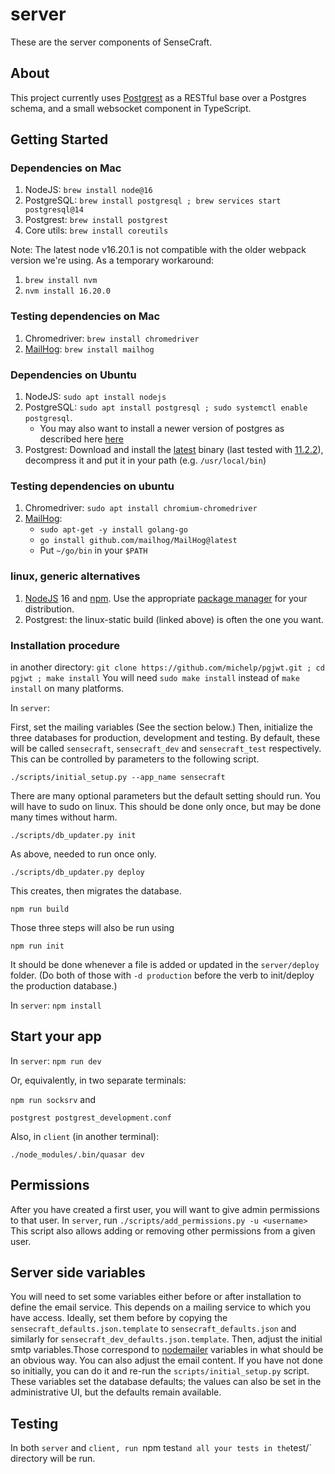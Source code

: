 # server

These are the server components of SenseCraft.

## About

This project currently uses [Postgrest](http://postgrest.org) as a RESTful base over a Postgres schema, and a small websocket component in TypeScript.

## Getting Started

### Dependencies on Mac

1. NodeJS: `brew install node@16`
2. PostgreSQL: `brew install postgresql ; brew services start postgresql@14`
3. Postgrest: `brew install postgrest`
4. Core utils: `brew install coreutils`

Note: The latest node v16.20.1 is not compatible with the older webpack version we're using.
As a temporary workaround:

1. `brew install nvm`
2. `nvm install 16.20.0`

### Testing dependencies on Mac

1. Chromedriver: `brew install chromedriver`
2. [MailHog](https://github.com/mailhog/MailHog): `brew install mailhog`

### Dependencies on Ubuntu

1. NodeJS: `sudo apt install nodejs`
2. PostgreSQL: `sudo apt install postgresql ; sudo systemctl enable postgresql`.
   * You may also want to install a newer version of postgres as described here [here](https://www.postgresql.org/download/linux/ubuntu/)
3. Postgrest: Download and install the [latest](https://github.com/PostgREST/postgrest/releases/latest) binary (last tested with [11.2.2](https://github.com/PostgREST/postgrest/releases/tag/v11.2.2)), decompress it and put it in your path (e.g. `/usr/local/bin`)

### Testing dependencies on ubuntu

1. Chromedriver: `sudo apt install chromium-chromedriver`
2. [MailHog](https://github.com/mailhog/MailHog):
   * `sudo apt-get -y install golang-go`
   * `go install github.com/mailhog/MailHog@latest`
   * Put `~/go/bin` in your `$PATH`

### linux, generic alternatives

1. [NodeJS](https://nodejs.org/) 16 and [npm](https://www.npmjs.com/). Use the appropriate [package manager](https://nodejs.org/en/download/package-manager/) for your distribution.
2. Postgrest: the linux-static build (linked above) is often the one you want.

### Installation procedure

in another directory: `git clone https://github.com/michelp/pgjwt.git ; cd pgjwt ; make install`
You will need `sudo make install` instead of `make install` on many platforms.

In `server`:

First, set the mailing variables (See the section below.)
Then, initialize the three databases for production, development and testing. By default, these will be called `sensecraft`, `sensecraft_dev` and `sensecraft_test` respectively. This can be controlled by parameters to the following script.

`./scripts/initial_setup.py --app_name sensecraft`

There are many optional parameters but the default setting should run. You will have to sudo on linux.
This should be done only once, but may be done many times without harm.

`./scripts/db_updater.py init`

As above, needed to run once only.

`./scripts/db_updater.py deploy`

This creates, then migrates the database.

`npm run build`

Those three steps will also be run using

`npm run init`

It should be done whenever a file is added or updated in the `server/deploy` folder.
(Do both of those with `-d production` before the verb to init/deploy the production database.)


In `server`:
`npm install`

## Start your app

In `server`:
```npm run dev```

Or, equivalently, in two separate terminals:

```npm run socksrv```
and
```
postgrest postgrest_development.conf
```

Also, in `client` (in another terminal):
```
./node_modules/.bin/quasar dev
```

## Permissions

After you have created a first user, you will want to give admin permissions to that user.
In `server`, run `./scripts/add_permissions.py -u <username>`
This script also allows adding or removing other permissions from a given user.

## Server side variables

You will need to set some variables either before or after installation to define the email service. This depends on a mailing service to which you have access. Ideally, set them before by copying the `sensecraft_defaults.json.template` to `sensecraft_defaults.json` and similarly for `sensecraft_dev_defaults.json.template`. Then, adjust the initial smtp variables.Those correspond to [nodemailer](https://nodemailer.com/smtp/) variables in what should be an obvious way.  You can also adjust the email content. If you have not done so initially, you can do it and re-run the `scripts/initial_setup.py` script. These variables set the database defaults; the values can also be set in the administrative UI, but the defaults remain available.

## Testing

In both `server` and `client, run `npm test` and all your tests in the `test/` directory will be run.
